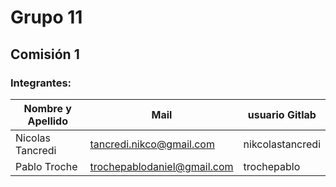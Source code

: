 # Grupo 11
## Comisión 1


### Integrantes:

| Nombre y Apellido  |      Mail                      |     usuario Gitlab   |
| ----------------   | ------------------------------ | -------------------  |
|Nicolas Tancredi    |tancredi.nikco@gmail.com        |nikcolastancredi      |
|Pablo Troche        |trochepablodaniel@gmail.com     |trochepablo                      |




